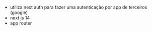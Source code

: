 - utiliza next auth para fazer uma autenticação por app de terceiros (google)
- next js 14 
- app router 
